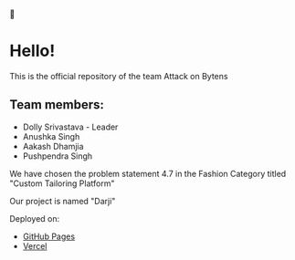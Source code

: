 👋 <h1>Hello!</h1>

This is the official repository of the team Attack on Bytens

## Team members:
- Dolly Srivastava - Leader
- Anushka Singh
- Aakash Dhamjia
- Pushpendra Singh

We have chosen the problem statement 4.7 in the Fashion Category titled "Custom Tailoring Platform"

Our project is named "Darji"

Deployed on:
- <a href="https://aetosdios301.github.io/Attack-on-Bytens-Bit2Byte/">GitHub Pages</a>
- <a href="https://darji-pearl.vercel.app/">Vercel</a>